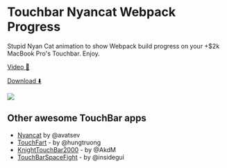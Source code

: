# Touchbar Nyancat Webpack Progress

Stupid Nyan Cat animation to show Webpack build progress on your +$2k MacBook Pro's Touchbar. Enjoy.


[Video 📼](https://twitter.com/Swizec/status/909565004642316288)

[Download ⬇️]()


![](http://i.imgur.com/mHYg4vE.jpeg)


## Other awesome TouchBar apps

* [Nyancat][nyancat] by @avatsev
* [TouchFart][touchfart] - by @hungtruong
* [KnightTouchBar2000][KnightTouchBar2000] - by @AkdM
* [TouchBarSpaceFight][TouchBarSpaceFight] - by @insidegui

[nyancat]: <https://github.com/avatsaev/touchbar_nyancat>
[touchfart]: <https://github.com/hungtruong/TouchFart>
[KnightTouchBar2000]: <https://github.com/AkdM/KnightTouchBar2000>
[TouchBarSpaceFight]: <https://github.com/insidegui/TouchBarSpaceFight>

